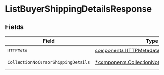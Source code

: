 # ListBuyerShippingDetailsResponse


## Fields

| Field                                                                                                         | Type                                                                                                          | Required                                                                                                      | Description                                                                                                   |
| ------------------------------------------------------------------------------------------------------------- | ------------------------------------------------------------------------------------------------------------- | ------------------------------------------------------------------------------------------------------------- | ------------------------------------------------------------------------------------------------------------- |
| `HTTPMeta`                                                                                                    | [components.HTTPMetadata](../../models/components/httpmetadata.md)                                            | :heavy_check_mark:                                                                                            | N/A                                                                                                           |
| `CollectionNoCursorShippingDetails`                                                                           | [*components.CollectionNoCursorShippingDetails](../../models/components/collectionnocursorshippingdetails.md) | :heavy_minus_sign:                                                                                            | Successful Response                                                                                           |